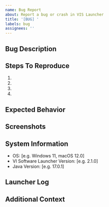 ```yaml
---
name: Bug Report
about: Report a bug or crash in VIS Launcher
title: '[BUG] '
labels: bug
assignees: ''
---
```


## Bug Description
<!-- A clear and concise description of what the bug is -->

## Steps To Reproduce
<!-- Steps to reproduce the behavior -->
1. 
2. 
3. 
4. 

## Expected Behavior
<!-- A clear and concise description of what you expected to happen -->

## Screenshots
<!-- If applicable, add screenshots to help explain your problem -->

## System Information
<!-- Please complete the following information -->
- OS: [e.g. Windows 11, macOS 12.0]
- VI Software Launcher Version: [e.g. 2.1.0]
- Java Version: [e.g. 17.0.1]

## Launcher Log
<!-- Please attach any relevant launcher log file if possible -->

## Additional Context
<!-- Add any other context about the problem here -->